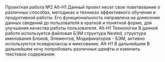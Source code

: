 Проектная работа №2
Alt-H1
Данный проект несет свое поветвование о различных способах, методиках и техниках эффективного обучения и продуктивной работы. Его функциональность направлена на донесение данных сведений до пользователя в краткой и понятной форме, для улучшения качества работы пользователя.
Alt-H1
Технологии
В данной работе используется файловая БЭМ структура Nested, структура именования Блоков, Элементов, Модификаторов - БЭМ, активно используются псевдоклассы и миксование.
Alt-H1
В дальнейшем
В дальнейшем хочу попробовать различные шрифты и изменить текстовое содержание.
